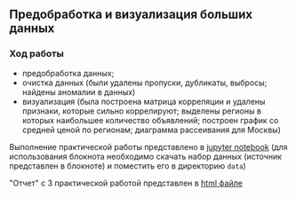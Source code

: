 ## Предобработка и визуализация больших данных

### Ход работы

- предобработка данных;
- очистка данных (были удалены пропуски, дубликаты, выбросы; найдены аномалии в данных)
- визуализация (была построена матрица корреляции и удалены признаки, которые сильно коррелируют; выделены регионы в которых наибольшее количество объявлений; построен график со средней ценой по регионам; диаграмма рассеивания для Москвы)

Выполнение практической работы представлено в [jupyter notebook][jupyter-notebook] (для использования блокнота необходимо скачать набор данных (источник представлен в блокноте) и поместить его в директорию `data`)

"Отчет" с 3 практической работой представлен в [html файле][html-file]

[jupyter-notebook]: lab3.ipynb
[html-file]: lab3.html